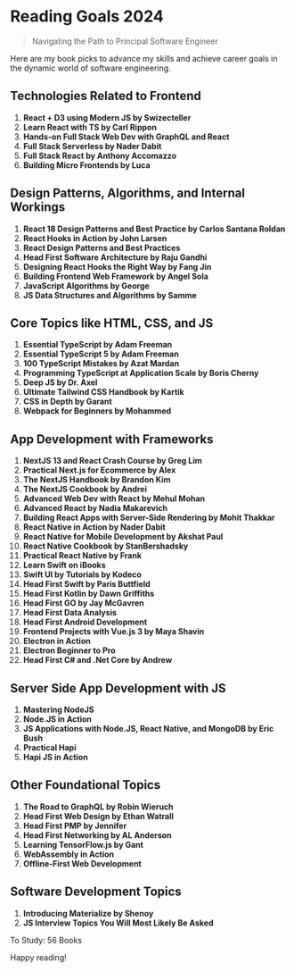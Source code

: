 # Reading Goals 2024

> Navigating the Path to Principal Software Engineer

Here are my book picks to advance my skills and achieve career goals in the dynamic world of software engineering.

## Technologies Related to Frontend

1. **React + D3 using Modern JS by Swizecteller**
2. **Learn React with TS by Carl Rippon**
3. **Hands-on Full Stack Web Dev with GraphQL and React**
4. **Full Stack Serverless by Nader Dabit**
5. **Full Stack React by Anthony Accomazzo**
6. **Building Micro Frontends by Luca**

## Design Patterns, Algorithms, and Internal Workings

1. **React 18 Design Patterns and Best Practice by Carlos Santana Roldan**
2. **React Hooks in Action by John Larsen**
3. **React Design Patterns and Best Practices**
4. **Head First Software Architecture by Raju Gandhi**
5. **Designing React Hooks the Right Way by Fang Jin**
6. **Building Frontend Web Framework by Angel Sola**
7. **JavaScript Algorithms by George**
8. **JS Data Structures and Algorithms by Samme**

## Core Topics like HTML, CSS, and JS

1. **Essential TypeScript by Adam Freeman**
2. **Essential TypeScript 5 by Adam Freeman**
3. **100 TypeScript Mistakes by Azat Mardan**
4. **Programming TypeScript at Application Scale by Boris Cherny**
5. **Deep JS by Dr. Axel**
6. **Ultimate Tailwind CSS Handbook by Kartik**
7. **CSS in Depth by Garant**
8. **Webpack for Beginners by Mohammed**

## App Development with Frameworks

1. **NextJS 13 and React Crash Course by Greg Lim**
2. **Practical Next.js for Ecommerce by Alex**
3. **The NextJS Handbook by Brandon Kim**
4. **The NextJS Cookbook by Andrei**
5. **Advanced Web Dev with React by Mehul Mohan**
6. **Advanced React by Nadia Makarevich**
7. **Building React Apps with Server-Side Rendering by Mohit Thakkar**
8. **React Native in Action by Nader Dabit**
9. **React Native for Mobile Development by Akshat Paul**
10. **React Native Cookbook by StanBershadsky**
11. **Practical React Native by Frank**
12. **Learn Swift on iBooks**
13. **Swift UI by Tutorials by Kodeco**
14. **Head First Swift by Paris Buttfield**
15. **Head First Kotlin by Dawn Griffiths**
16. **Head First GO by Jay McGavren**
17. **Head First Data Analysis**
18. **Head First Android Development**
19. **Frontend Projects with Vue.js 3 by Maya Shavin**
20. **Electron in Action**
21. **Electron Beginner to Pro**
22. **Head First C# and .Net Core by Andrew**

## Server Side App Development with JS

1. **Mastering NodeJS**
2. **Node.JS in Action**
3. **JS Applications with Node.JS, React Native, and MongoDB by Eric Bush**
4. **Practical Hapi**
5. **Hapi JS in Action**

## Other Foundational Topics

1. **The Road to GraphQL by Robin Wieruch**
2. **Head First Web Design by Ethan Watrall**
3. **Head First PMP by Jennifer**
4. **Head First Networking by AL Anderson**
5. **Learning TensorFlow.js by Gant**
6. **WebAssembly in Action**
7. **Offline-First Web Development**

## Software Development Topics

1. **Introducing Materialize by Shenoy**
2. **JS Interview Topics You Will Most Likely Be Asked**

To Study: 56 Books 

Happy reading!